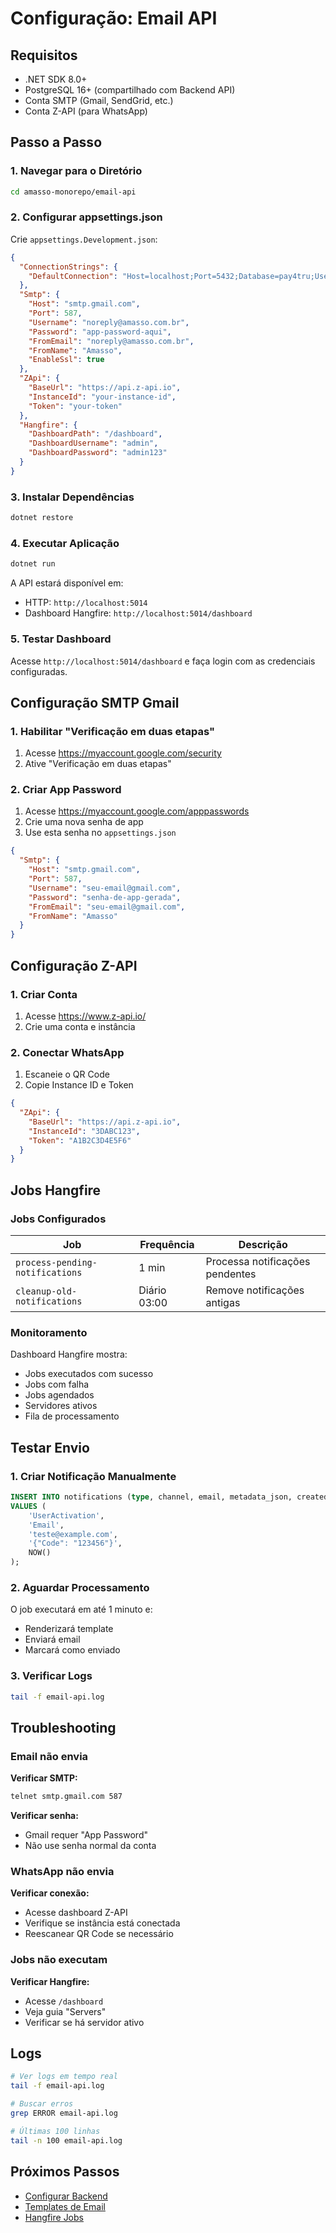 # Configuração: Email API

## Requisitos

- .NET SDK 8.0+
- PostgreSQL 16+ (compartilhado com Backend API)
- Conta SMTP (Gmail, SendGrid, etc.)
- Conta Z-API (para WhatsApp)

## Passo a Passo

### 1. Navegar para o Diretório

```bash
cd amasso-monorepo/email-api
```

### 2. Configurar appsettings.json

Crie `appsettings.Development.json`:

```json
{
  "ConnectionStrings": {
    "DefaultConnection": "Host=localhost;Port=5432;Database=pay4tru;Username=postgres;Password=postgres"
  },
  "Smtp": {
    "Host": "smtp.gmail.com",
    "Port": 587,
    "Username": "noreply@amasso.com.br",
    "Password": "app-password-aqui",
    "FromEmail": "noreply@amasso.com.br",
    "FromName": "Amasso",
    "EnableSsl": true
  },
  "ZApi": {
    "BaseUrl": "https://api.z-api.io",
    "InstanceId": "your-instance-id",
    "Token": "your-token"
  },
  "Hangfire": {
    "DashboardPath": "/dashboard",
    "DashboardUsername": "admin",
    "DashboardPassword": "admin123"
  }
}
```

### 3. Instalar Dependências

```bash
dotnet restore
```

### 4. Executar Aplicação

```bash
dotnet run
```

A API estará disponível em:
- HTTP: `http://localhost:5014`
- Dashboard Hangfire: `http://localhost:5014/dashboard`

### 5. Testar Dashboard

Acesse `http://localhost:5014/dashboard` e faça login com as credenciais configuradas.

## Configuração SMTP Gmail

### 1. Habilitar "Verificação em duas etapas"

1. Acesse https://myaccount.google.com/security
2. Ative "Verificação em duas etapas"

### 2. Criar App Password

1. Acesse https://myaccount.google.com/apppasswords
2. Crie uma nova senha de app
3. Use esta senha no `appsettings.json`

```json
{
  "Smtp": {
    "Host": "smtp.gmail.com",
    "Port": 587,
    "Username": "seu-email@gmail.com",
    "Password": "senha-de-app-gerada",
    "FromEmail": "seu-email@gmail.com",
    "FromName": "Amasso"
  }
}
```

## Configuração Z-API

### 1. Criar Conta

1. Acesse https://www.z-api.io/
2. Crie uma conta e instância

### 2. Conectar WhatsApp

1. Escaneie o QR Code
2. Copie Instance ID e Token

```json
{
  "ZApi": {
    "BaseUrl": "https://api.z-api.io",
    "InstanceId": "3DABC123",
    "Token": "A1B2C3D4E5F6"
  }
}
```

## Jobs Hangfire

### Jobs Configurados

| Job | Frequência | Descrição |
|-----|------------|-----------|
| `process-pending-notifications` | 1 min | Processa notificações pendentes |
| `cleanup-old-notifications` | Diário 03:00 | Remove notificações antigas |

### Monitoramento

Dashboard Hangfire mostra:
- Jobs executados com sucesso
- Jobs com falha
- Jobs agendados
- Servidores ativos
- Fila de processamento

## Testar Envio

### 1. Criar Notificação Manualmente

```sql
INSERT INTO notifications (type, channel, email, metadata_json, created_at)
VALUES (
    'UserActivation',
    'Email',
    'teste@example.com',
    '{"Code": "123456"}',
    NOW()
);
```

### 2. Aguardar Processamento

O job executará em até 1 minuto e:
- Renderizará template
- Enviará email
- Marcará como enviado

### 3. Verificar Logs

```bash
tail -f email-api.log
```

## Troubleshooting

### Email não envia

**Verificar SMTP:**
```bash
telnet smtp.gmail.com 587
```

**Verificar senha:**
- Gmail requer "App Password"
- Não use senha normal da conta

### WhatsApp não envia

**Verificar conexão:**
- Acesse dashboard Z-API
- Verifique se instância está conectada
- Reescanear QR Code se necessário

### Jobs não executam

**Verificar Hangfire:**
- Acesse `/dashboard`
- Veja guia "Servers"
- Verificar se há servidor ativo

## Logs

```bash
# Ver logs em tempo real
tail -f email-api.log

# Buscar erros
grep ERROR email-api.log

# Últimas 100 linhas
tail -n 100 email-api.log
```

## Próximos Passos

- [Configurar Backend](backend.md)
- [Templates de Email](../../apis/email-api/templates.md)
- [Hangfire Jobs](../../apis/email-api/hangfire-jobs.md)

